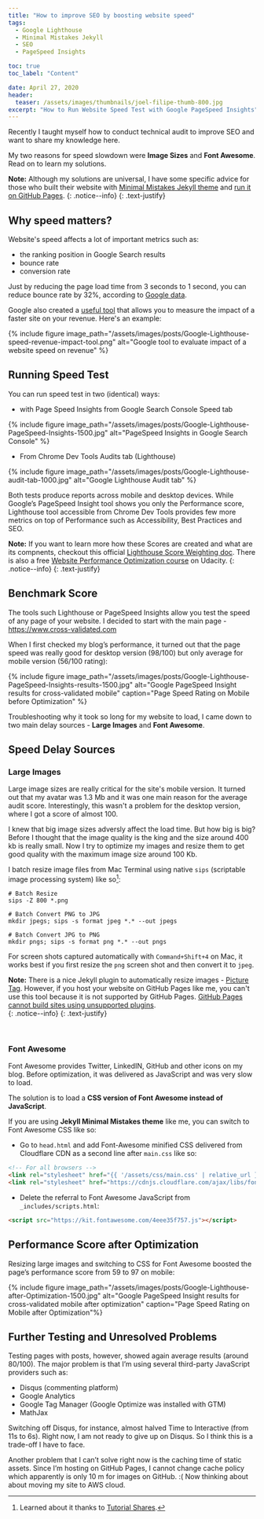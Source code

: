 ```yaml
---
title: "How to improve SEO by boosting website speed"
tags:
  - Google Lighthouse
  - Minimal Mistakes Jekyll
  - SEO
  - PageSpeed Insights

toc: true
toc_label: "Content"

date: April 27, 2020
header:
  teaser: /assets/images/thumbnails/joel-filipe-thumb-800.jpg
excerpt: "How to Run Website Speed Test with Google PageSpeed Insights"
---
```


Recently I taught myself how to conduct technical audit to improve SEO and want to share my knowledge here. 

My two reasons for speed slowdown were **Image Sizes** and  **Font Awesome**. Read on to learn my solutions.

<i class="far fa-sticky-note"></i> **Note:** Although my solutions are universal, I have some specific advice for those who built their website with [Minimal Mistakes Jekyll theme](https://mmistakes.github.io/minimal-mistakes/docs/quick-start-guide/) and [run it on GitHub Pages](/Personal-website-with-Minimal-Mistakes-Jekyll-Theme-HOWTO-Part-III/).
  {: .notice--info}
  {: .text-justify}



## Why speed matters?
Website's speed affects a lot of important metrics such as:
- the ranking position in Google Search results
- bounce rate
- conversion rate 

Just by reducing the page load time from 3 seconds to 1 second, you can reduce bounce rate by 32%, according to [Google data](https://support.google.com/webmasters/answer/9205520). 

Google also created a [useful tool](https://www.thinkwithgoogle.com/feature/testmysite/) that allows you to measure the impact of a faster site on your revenue. Here's an example:

{% include figure image_path="/assets/images/posts/Google-Lighthouse-speed-revenue-impact-tool.png" alt="Google tool to evaluate impact of a website speed on revenue" %}


## Running Speed Test
You can run speed test in two (identical) ways:

- with Page Speed Insights from Google Search Console Speed tab 

{% include figure image_path="/assets/images/posts/Google-Lighthouse-PageSpeed-Insights-1500.jpg" alt="PageSpeed Insights in Google Search Console" %}

- From Chrome Dev Tools Audits tab (Lighthouse)

{% include figure image_path="/assets/images/posts/Google-Lighthouse-audit-tab-1000.jpg" alt="Google Lighthouse Audit tab" %}

Both tests produce reports across mobile and desktop devices. While Google’s PageSpeed Insight tool shows you only the Performance score, Lighthouse tool accessible from Chrome Dev Tools provides few more metrics on top of Performance such as Accessibility, Best Practices and SEO.

<i class="far fa-sticky-note"></i> **Note:** If you want to learn more how these Scores are created and what are its compnents, checkout this official [Lighthouse Score Weighting doc](https://docs.google.com/spreadsheets/d/1up5rxd4EMCoMaxH8cppcK1x76n6HLx0e7jxb0e0FXvc/edit#gid=283330180). There is also a free [Website Performance Optimization course](https://www.udacity.com/course/website-performance-optimization--ud884) on Udacity.
  {: .notice--info}
  {: .text-justify}



## Benchmark Score

The tools such Lighthouse or PageSpeed Insights allow you test the speed of any page of your website. I decided to start with the main page - https://www.cross-validated.com

When I first checked my blog’s performance, it turned out that the page speed was really good for desktop version (98/100) but only average for mobile version (56/100 rating):

{% include figure image_path="/assets/images/posts/Google-Lighthouse-PageSpeed-Insights-results-1500.jpg" alt="Google PageSpeed Insight results for cross-validated mobile" caption="Page Speed Rating on Mobile before Optimization" %}
 
Troubleshooting why it took so long for my website to load, I came down to two main delay sources - **Large Images** and **Font Awesome**.


## Speed Delay Sources

### Large Images 

Large image sizes are really critical for the site's mobile version. It turned out that my avatar was 1.3 Mb and it was one main reason for the average audit score. Interestingly, this wasn't a problem for the desktop version, where I got a score of almost 100.

I knew that big image sizes adversly affect the load time. But how big is big? Before I thought that the image quality is the king and the size around 400 kb is really small. Now I try to optimize my images and resize them to get good quality with the maximum image size around 100 Kb.

I batch resize image files from Mac Terminal using native `sips` (scriptable image processing system) like so[^ft1]:

```terminal
# Batch Resize 
sips -Z 800 *.png

# Batch Convert PNG to JPG
mkdir jpegs; sips -s format jpeg *.* --out jpegs

# Batch Convert JPG to PNG
mkdir pngs; sips -s format png *.* --out pngs
```


For screen shots captured automatically with `Command+Shift+4` on Mac, it works best if you first resize the `png` screen shot and then convert it to `jpeg`.


<i class="far fa-sticky-note"></i> **Note:** There is a nice Jekyll plugin to automatically resize images - [Picture Tag](https://github.com/rbuchberger/jekyll_picture_tag). However, if you host your website on GitHub Pages like me, you can't use this tool because it is not supported by GitHub Pages. [GitHub Pages cannot build sites using unsupported plugins](https://help.github.com/en/github/working-with-github-pages/about-github-pages-and-jekyll).  
  {: .notice--info}
  {: .text-justify}

&nbsp;
&nbsp;

### Font Awesome

Font Awesome provides Twitter, LinkedIN, GitHub and other icons on my blog. Before optimization, it was delivered as JavaScript and was very slow to load.

The solution is to load a **CSS version of Font Awesome instead of JavaScript**.

If you are using **Jekyll Minimal Mistakes theme** like me, you can switch to Font Awesome CSS like so:

- Go to `head.html` and add Font-Awesome minified CSS delivered from Cloudflare CDN as a second line after `main.css` like so:

```md
<!-- For all browsers -->
<link rel="stylesheet" href="{{ '/assets/css/main.css' | relative_url }}">
<link rel="stylesheet" href="https://cdnjs.cloudflare.com/ajax/libs/font-awesome/5.9.0/css/all.min.css">
```
- Delete the referral to Font Awesome JavaScript from `_includes/scripts.html`:

```md
<script src="https://kit.fontawesome.com/4eee35f757.js"></script>
```

## Performance Score after Optimization

Resizing large images and switching to CSS for Font Awesome boosted the page’s performance score from 59 to 97 on mobile:

{% include figure image_path="/assets/images/posts/Google-Lighthouse-after-Optimization-1500.jpg" alt="Google PageSpeed Insight results for cross-validated mobile after optimization" caption="Page Speed Rating on Mobile after Optimization"%}
 

## Further Testing and Unresolved Problems

Testing pages with posts, however, showed again average results (around 80/100). The major problem is that I’m using several third-party JavaScript providers such as:

- Disqus (commenting platform)
- Google Analytics
- Google Tag Manager (Google Optimize was installed with GTM)
- MathJax

Switching off Disqus, for instance, almost halved Time to Interactive (from 11s to 6s). Right now, I am not ready to give up on Disqus. So I think this is a trade-off I have to face.

Another problem that I can’t solve right now is the caching time of static assets. Since I’m hosting on GitHub Pages, I cannot change cache policy which apparently is only 10 m for images on GitHub. :( Now thinking about about moving my site to AWS cloud.

[^ft1]: Learned about it thanks to [Tutorial Shares](http://tutorialshares.com/batch-convert-png-jpg-mac-terminal/).